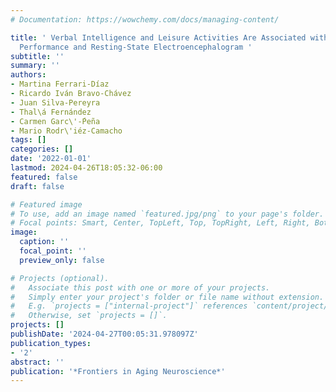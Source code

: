 ```yaml
---
# Documentation: https://wowchemy.com/docs/managing-content/

title: ' Verbal Intelligence and Leisure Activities Are Associated with Cognitive
  Performance and Resting-State Electroencephalogram '
subtitle: ''
summary: ''
authors:
- Martina Ferrari-Díaz
- Ricardo Iván Bravo-Chávez
- Juan Silva-Pereyra
- Thal\á Fernández
- Carmen Garc\'-́Peña
- Mario Rodr\'iéz-Camacho
tags: []
categories: []
date: '2022-01-01'
lastmod: 2024-04-26T18:05:32-06:00
featured: false
draft: false

# Featured image
# To use, add an image named `featured.jpg/png` to your page's folder.
# Focal points: Smart, Center, TopLeft, Top, TopRight, Left, Right, BottomLeft, Bottom, BottomRight.
image:
  caption: ''
  focal_point: ''
  preview_only: false

# Projects (optional).
#   Associate this post with one or more of your projects.
#   Simply enter your project's folder or file name without extension.
#   E.g. `projects = ["internal-project"]` references `content/project/deep-learning/index.md`.
#   Otherwise, set `projects = []`.
projects: []
publishDate: '2024-04-27T00:05:31.978097Z'
publication_types:
- '2'
abstract: ''
publication: '*Frontiers in Aging Neuroscience*'
---
```

